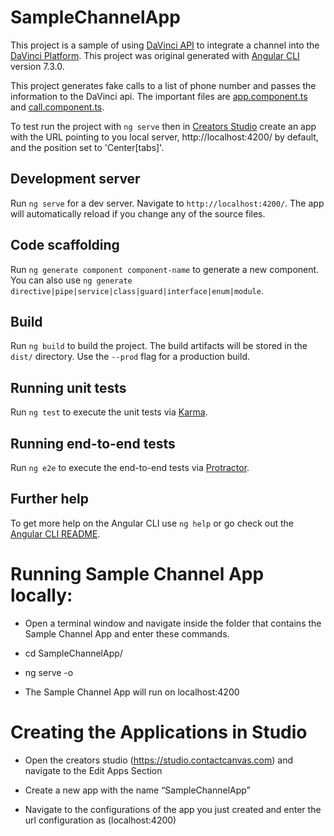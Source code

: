 # SampleChannelApp

This project is a sample of using [DaVinci API](https://apidocs.contactcanvas.com/) to integrate a channel into the [DaVinci Platform](https://www.contactcanvas.com/). This project was original generated with [Angular CLI](https://github.com/angular/angular-cli) version 7.3.0. 

This project generates fake calls to a list of phone number and passes the information to the DaVinci api. The important files are [app.component.ts](src/app/app.component.ts) and [call.component.ts](src/app/call/call.component.ts).

To test run the project with `ng serve` then in [Creators Studio](https://studio.contactcanvas.com) create an app with the URL pointing to you local server, http://localhost:4200/ by default, and the position set to 'Center[tabs]'.

## Development server

Run `ng serve` for a dev server. Navigate to `http://localhost:4200/`. The app will automatically reload if you change any of the source files.

## Code scaffolding

Run `ng generate component component-name` to generate a new component. You can also use `ng generate directive|pipe|service|class|guard|interface|enum|module`.

## Build

Run `ng build` to build the project. The build artifacts will be stored in the `dist/` directory. Use the `--prod` flag for a production build.

## Running unit tests

Run `ng test` to execute the unit tests via [Karma](https://karma-runner.github.io).

## Running end-to-end tests

Run `ng e2e` to execute the end-to-end tests via [Protractor](http://www.protractortest.org/).

## Further help

To get more help on the Angular CLI use `ng help` or go check out the [Angular CLI README](https://github.com/angular/angular-cli/blob/master/README.md).


# Running Sample Channel App locally: 

* Open a terminal window and navigate inside the folder that contains the Sample Channel App and enter these commands. 

* cd SampleChannelApp/ 

* ng serve -o 

* The Sample Channel App will run on localhost:4200 


# Creating the Applications in Studio 

* Open the creators studio (https://studio.contactcanvas.com) and navigate to the Edit Apps Section 

* Create a new app with the name “SampleChannelApp” 

* Navigate to the configurations of the app you just created and enter the url configuration as (localhost:4200) 


